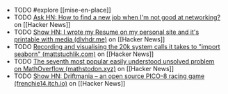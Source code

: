 - TODO #explore [[mise-en-place]]
- TODO [Ask HN: How to find a new job when I'm not good at networking?](https://news.ycombinator.com/item?id=40833149) on [[Hacker News]]
- TODO [Show HN: I wrote my Resume on my personal site and it's printable with media (dlvhdr.me)](https://news.ycombinator.com/item?id=40821768) on [[Hacker News]]
- TODO [Recording and visualising the 20k system calls it takes to "import seaborn" (mattstuchlik.com)](https://news.ycombinator.com/item?id=39402868) on [[Hacker News]]
- TODO [The seventh most popular easily understood unsolved problem on MathOverflow (mathstodon.xyz)](https://news.ycombinator.com/item?id=39401487) on [[Hacker News]]
- TODO [Show HN: Driftmania – an open source PICO-8 racing game (frenchie14.itch.io)](https://news.ycombinator.com/item?id=39402142) on [[Hacker News]]